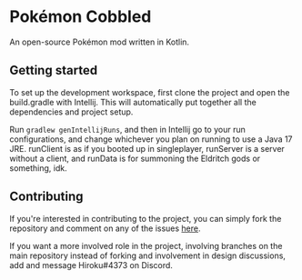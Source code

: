 # Pokémon Cobbled

An open-source Pokémon mod written in Kotlin.

## Getting started

To set up the development workspace, first clone the project and open the build.gradle with Intellij. This will automatically
put together all the dependencies and project setup.

Run `gradlew genIntellijRuns`, and then in Intellij go to your run configurations, and change whichever you plan on
running to use a Java 17 JRE. runClient is as if you booted up in singleplayer, runServer is a server without a client,
and runData is for summoning the Eldritch gods or something, idk.

## Contributing

If you're interested in contributing to the project, you can simply fork the repository and comment on any of the issues 
[here](https://gitlab.com/cable-mc/pokemon-cobbled/-/issues?scope=all&state=opened&label_name[]=accepted&assignee_id=None).

If you want a more involved role in the project, involving branches on the main repository instead of forking and involvement
in design discussions, add and message Hiroku#4373 on Discord.
